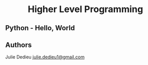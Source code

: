 # <p align="center">Higher Level Programming</p>

## Python - Hello, World
## 

## Authors

Julie Dedieu <julie.dedieu1@gmail.com>